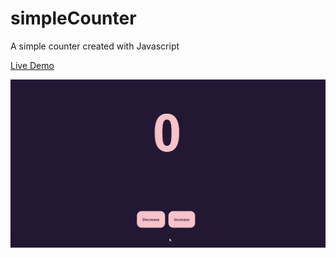 # simpleCounter
A simple counter created with Javascript

[Live Demo](https://scusate.github.io/demos/simpleCounter)

![SimpleCounter Preview](/SimpleCounter.gif)
